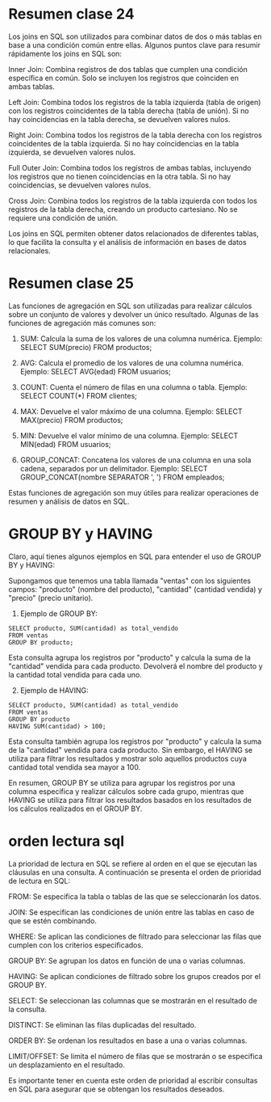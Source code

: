 #  Resumen clase 24 
Los joins en SQL son utilizados para combinar datos de dos o más tablas en base a una condición común entre ellas. Algunos puntos clave para resumir rápidamente los joins en SQL son:

Inner Join: Combina registros de dos tablas que cumplen una condición específica en común. Solo se incluyen los registros que coinciden en ambas tablas.

Left Join: Combina todos los registros de la tabla izquierda (tabla de origen) con los registros coincidentes de la tabla derecha (tabla de unión). Si no hay coincidencias en la tabla derecha, se devuelven valores nulos.

Right Join: Combina todos los registros de la tabla derecha con los registros coincidentes de la tabla izquierda. Si no hay coincidencias en la tabla izquierda, se devuelven valores nulos.

Full Outer Join: Combina todos los registros de ambas tablas, incluyendo los registros que no tienen coincidencias en la otra tabla. Si no hay coincidencias, se devuelven valores nulos.

Cross Join: Combina todos los registros de la tabla izquierda con todos los registros de la tabla derecha, creando un producto cartesiano. No se requiere una condición de unión.

Los joins en SQL permiten obtener datos relacionados de diferentes tablas, lo que facilita la consulta y el análisis de información en bases de datos relacionales.

# Resumen clase 25 
Las funciones de agregación en SQL son utilizadas para realizar cálculos sobre un conjunto de valores y devolver un único resultado. Algunas de las funciones de agregación más comunes son:

1. SUM: Calcula la suma de los valores de una columna numérica.
Ejemplo: SELECT SUM(precio) FROM productos;

2. AVG: Calcula el promedio de los valores de una columna numérica.
Ejemplo: SELECT AVG(edad) FROM usuarios;

3. COUNT: Cuenta el número de filas en una columna o tabla.
Ejemplo: SELECT COUNT(*) FROM clientes;

4. MAX: Devuelve el valor máximo de una columna.
Ejemplo: SELECT MAX(precio) FROM productos;

5. MIN: Devuelve el valor mínimo de una columna.
Ejemplo: SELECT MIN(edad) FROM usuarios;

6. GROUP_CONCAT: Concatena los valores de una columna en una sola cadena, separados por un delimitador.
Ejemplo: SELECT GROUP_CONCAT(nombre SEPARATOR ', ') FROM empleados;

Estas funciones de agregación son muy útiles para realizar operaciones de resumen y análisis de datos en SQL.

# GROUP BY y HAVING
Claro, aquí tienes algunos ejemplos en SQL para entender el uso de GROUP BY y HAVING:

Supongamos que tenemos una tabla llamada "ventas" con los siguientes campos: "producto" (nombre del producto), "cantidad" (cantidad vendida) y "precio" (precio unitario).

1. Ejemplo de GROUP BY:
```
SELECT producto, SUM(cantidad) as total_vendido
FROM ventas
GROUP BY producto;
```
Esta consulta agrupa los registros por "producto" y calcula la suma de la "cantidad" vendida para cada producto. Devolverá el nombre del producto y la cantidad total vendida para cada uno.

2. Ejemplo de HAVING:
```
SELECT producto, SUM(cantidad) as total_vendido
FROM ventas
GROUP BY producto
HAVING SUM(cantidad) > 100;
```
Esta consulta también agrupa los registros por "producto" y calcula la suma de la "cantidad" vendida para cada producto. Sin embargo, el HAVING se utiliza para filtrar los resultados y mostrar solo aquellos productos cuya cantidad total vendida sea mayor a 100.

En resumen, GROUP BY se utiliza para agrupar los registros por una columna específica y realizar cálculos sobre cada grupo, mientras que HAVING se utiliza para filtrar los resultados basados en los resultados de los cálculos realizados en el GROUP BY.

# orden lectura sql
La prioridad de lectura en SQL se refiere al orden en el que se ejecutan las cláusulas en una consulta. A continuación se presenta el orden de prioridad de lectura en SQL:

FROM: Se especifica la tabla o tablas de las que se seleccionarán los datos.

JOIN: Se especifican las condiciones de unión entre las tablas en caso de que se estén combinando.

WHERE: Se aplican las condiciones de filtrado para seleccionar las filas que cumplen con los criterios especificados.

GROUP BY: Se agrupan los datos en función de una o varias columnas.

HAVING: Se aplican condiciones de filtrado sobre los grupos creados por el GROUP BY.

SELECT: Se seleccionan las columnas que se mostrarán en el resultado de la consulta.

DISTINCT: Se eliminan las filas duplicadas del resultado.

ORDER BY: Se ordenan los resultados en base a una o varias columnas.

LIMIT/OFFSET: Se limita el número de filas que se mostrarán o se especifica un desplazamiento en el resultado.

Es importante tener en cuenta este orden de prioridad al escribir consultas en SQL para asegurar que se obtengan los resultados deseados.
